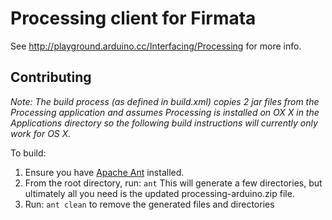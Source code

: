 # Processing client for Firmata

See http://playground.arduino.cc/Interfacing/Processing for more info.

## Contributing

*Note: The build process (as defined in build.xml) copies 2 jar files from the Processing
application and assumes Processing is installed on OX X in the Applications directory so
the following build instructions will currently only work for OS X.*

To build:

1. Ensure you have [Apache Ant](http://ant.apache.org/) installed.
2. From the root directory, run: `ant`
   This will generate a few directories, but ultimately all you need is the updated
   processing-arduino.zip file.
3. Run: `ant clean` to remove the generated files and directories
